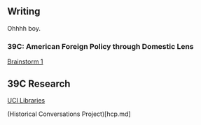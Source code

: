 ## Writing

Ohhhh boy.

### 39C: American Foreign Policy through Domestic Lens

[Brainstorm 1](bs1.md)

## 39C Research

[UCI Libraries](https://guides.lib.uci.edu/w39c/AmericanForeignPolicy)

(Historical Conversations Project)[hcp.md]